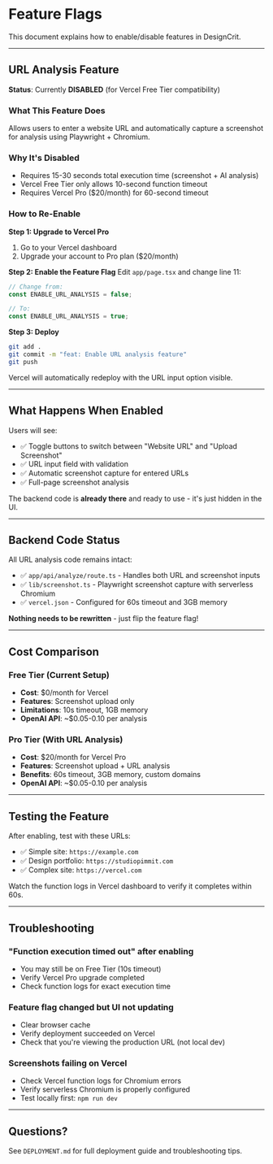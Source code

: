 # Feature Flags

This document explains how to enable/disable features in DesignCrit.

---

## URL Analysis Feature

**Status**: Currently **DISABLED** (for Vercel Free Tier compatibility)

### What This Feature Does
Allows users to enter a website URL and automatically capture a screenshot for analysis using Playwright + Chromium.

### Why It's Disabled
- Requires 15-30 seconds total execution time (screenshot + AI analysis)
- Vercel Free Tier only allows 10-second function timeout
- Requires Vercel Pro ($20/month) for 60-second timeout

### How to Re-Enable

**Step 1: Upgrade to Vercel Pro**
1. Go to your Vercel dashboard
2. Upgrade your account to Pro plan ($20/month)

**Step 2: Enable the Feature Flag**
Edit `app/page.tsx` and change line 11:

```typescript
// Change from:
const ENABLE_URL_ANALYSIS = false;

// To:
const ENABLE_URL_ANALYSIS = true;
```

**Step 3: Deploy**
```bash
git add .
git commit -m "feat: Enable URL analysis feature"
git push
```

Vercel will automatically redeploy with the URL input option visible.

---

## What Happens When Enabled

Users will see:
- ✅ Toggle buttons to switch between "Website URL" and "Upload Screenshot"
- ✅ URL input field with validation
- ✅ Automatic screenshot capture for entered URLs
- ✅ Full-page screenshot analysis

The backend code is **already there** and ready to use - it's just hidden in the UI.

---

## Backend Code Status

All URL analysis code remains intact:
- ✅ `app/api/analyze/route.ts` - Handles both URL and screenshot inputs
- ✅ `lib/screenshot.ts` - Playwright screenshot capture with serverless Chromium
- ✅ `vercel.json` - Configured for 60s timeout and 3GB memory

**Nothing needs to be rewritten** - just flip the feature flag!

---

## Cost Comparison

### Free Tier (Current Setup)
- **Cost**: $0/month for Vercel
- **Features**: Screenshot upload only
- **Limitations**: 10s timeout, 1GB memory
- **OpenAI API**: ~$0.05-0.10 per analysis

### Pro Tier (With URL Analysis)
- **Cost**: $20/month for Vercel Pro
- **Features**: Screenshot upload + URL analysis
- **Benefits**: 60s timeout, 3GB memory, custom domains
- **OpenAI API**: ~$0.05-0.10 per analysis

---

## Testing the Feature

After enabling, test with these URLs:
- ✅ Simple site: `https://example.com`
- ✅ Design portfolio: `https://studiopimmit.com`
- ✅ Complex site: `https://vercel.com`

Watch the function logs in Vercel dashboard to verify it completes within 60s.

---

## Troubleshooting

### "Function execution timed out" after enabling
- You may still be on Free Tier (10s timeout)
- Verify Vercel Pro upgrade completed
- Check function logs for exact execution time

### Feature flag changed but UI not updating
- Clear browser cache
- Verify deployment succeeded on Vercel
- Check that you're viewing the production URL (not local dev)

### Screenshots failing on Vercel
- Check Vercel function logs for Chromium errors
- Verify serverless Chromium is properly configured
- Test locally first: `npm run dev`

---

## Questions?

See `DEPLOYMENT.md` for full deployment guide and troubleshooting tips.
